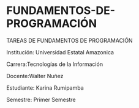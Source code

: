 # FUNDAMENTOS-DE-PROGRAMACIÓN

TAREAS DE FUNDAMENTOS DE PROGRAMACIÓN

Institución: Universidad Estatal Amazonica

Carrera:Tecnologías de la Información

Docente:Walter Nuñez

Estudiante: Karina Rumipamba

Semestre: Primer Semestre


